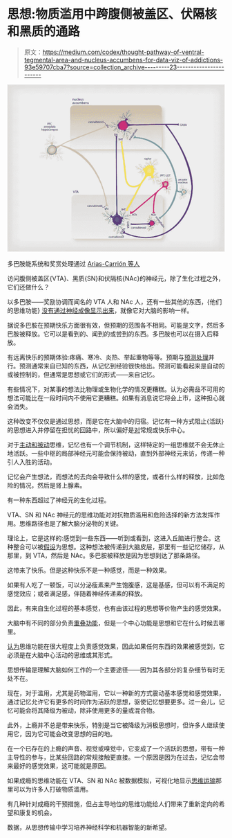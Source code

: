 # 思想:物质滥用中跨腹侧被盖区、伏隔核和黑质的通路

> 原文：<https://medium.com/codex/thought-pathway-of-ventral-tegmental-area-and-nucleus-accumbens-for-data-viz-of-addictions-93e59707cba7?source=collection_archive---------23----------------------->

![](img/b0907a8adfd751176fa54aafed161ebc.png)

多巴胺能系统和奖赏处理通过 [Arias-Carrión 等人](https://intarchmed.biomedcentral.com/articles/10.1186/1755-7682-7-29)

访问腹侧被盖区{VTA}、黑质{SN}和伏隔核{NAc}的神经元，除了生化过程之外，它们还做什么？

以多巴胺——奖励协调而闻名的 VTA 人和 NAc 人，还有一些其他的东西，{他们的思维功能} [没有通过神经成像显示出来](/predict/mental-health-derivatives-1aea66bfc8e)，就像它对大脑的影响一样。

据说多巴胺在预期快乐方面很有效，但预期的范围各不相同。可能是文字，然后多巴胺被释放。它可以是看到的、闻到的或尝到的东西。多巴胺也可以在摄入后释放。

有远离快乐的预期体验:疼痛、寒冷、炎热、举起重物等等。预期与[预测处理](/codex/neuroscience-thought-basis-of-predictive-coding-theory-663dfbb6b89b)并行。预测通常来自已知的东西，从记忆到经验很快给出。预测可能看起来是自动的或被控制的，但通常是思想或它们的形式——来自记忆。

有些情况下，对某事的想法比物理或生物化学的情况更糟糕。认为必需品不可用的想法可能比在一段时间内不使用它更糟糕。如果有消息说它将会上市，这种担心就会消失。

这种改变不仅仅是通过思想，而是它在大脑中的归宿。记忆有一种方式阻止{活跃}的思想进入并停留在担忧的回路中，所以偏好是[对](/mlearning-ai/brain-robotics-neurons-thoughts-e62dc05931dd)常规或快乐中心。

对于[主动和被动](/mlearning-ai/ml-neuroscience-genetic-memory-thoughts-active-passive-5f0c55d08e62)思维，记忆也有一个调节机制，这样特定的一组思维就不会无休止地活跃。一些中枢的局部神经元可能会保持被动，直到外部神经元来访，传递一种引人入胜的活动。

记忆会产生想法，而想法的去向会导致什么样的感觉，或者什么样的释放，比如危险的情况，然后是肾上腺素。

有一种东西超过了神经元的生化过程。

VTA、SN 和 NAc 神经元的思维功能对对抗物质滥用和危险选择的新方法发挥作用。思维路径也是了解大脑分泌物的关键。

理论上，它是这样的:感觉到一些东西——听到或看到，这进入丘脑进行整合。这种整合可以被[假设](https://www.reddit.com/r/consciousness/comments/tqs8ar/how_does_consciousness_interact_with_objects/)为思想。这种想法被传递到大脑皮层，那里有一些记忆储存，从那里，到 VTA，然后是 NAc。多巴胺被释放是因为思想到达了那条路径。

这带来了快乐。但是这种快乐不是一种感觉，而是一种效果。

如果有人吃了一顿饭，可以分泌瘦素来产生饱腹感，这是基感，但可以有不满足的感觉效应；或者满足感，伴随着神经传递素的释放。

因此，有来自生化过程的基本感觉，也有由该过程的思想等价物产生的感觉效果。

大脑中有不同的部分负责[重叠功能](https://www.sciencedirect.com/topics/neuroscience/nucleus-accumbens)，但是一个中心功能是思想和它在什么时候去哪里。

[认为](https://writer.zoho.com/writer/open/dpbiea67ec9ee78fe4654b2649387ec49c7ca)思维功能在很大程度上负责感觉效果，因此如果任何东西的效果被感觉到，它必须是在大脑中心活动的思维或其形式。

思想传输是理解大脑如何工作的一个主要途径——因为其各部分的复杂细节有时无处不在。

现在，对于滥用，尤其是药物滥用，它以一种新的方式震动基本感觉和感觉效果，通过记忆允许它有更多的时间作为活跃的思想，驱使记忆想要更多。过一会儿，记忆可能会将其降级为被动，除非使用更多的量或混合物。

此外，上瘾并不总是带来快乐，特别是当它被降级为消极思想时，但许多人继续使用它，因为它可能会改变思想的目的地。

在一个已存在的上瘾的声音、视觉或嗅觉中，它变成了一个活跃的思想，带有一种主导性的参与，比某些回路的常规接触更直接。一个原因是因为在过去，记忆会带来最好的感觉效果，这可能就是原因。

如果成瘾的思维功能在 VTA、SN 和 NAc 被数据模拟，可视化地显示[思维运输](/mlearning-ai/neuroscience-thoughts-transport-research-lab-mlearning-ai-by-troic-5ab5467b0e64)那里可以为许多人打破物质滥用。

有几种针对成瘾的干预措施，但占主导地位的思维功能给人们带来了重新定向的希望和康复的机会。

数据，从思想传输中学习培养神经科学和机器智能的新希望。